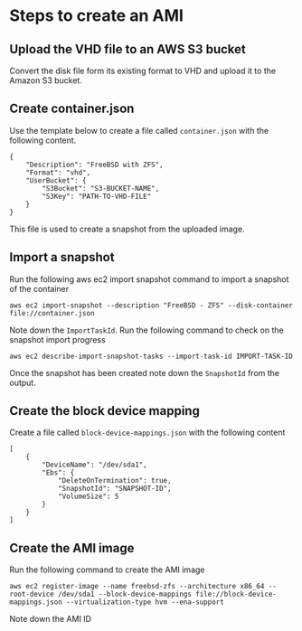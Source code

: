 # Steps to create an AMI

## Upload the VHD file to an AWS S3 bucket
Convert the disk file form its existing format to VHD and upload it to the Amazon S3 bucket.

## Create container.json
Use the template below to create a file called `container.json` with the following content.
```
{
    "Description": "FreeBSD with ZFS",
    "Format": "vhd",
    "UserBucket": {
        "S3Bucket": "S3-BUCKET-NAME",
        "S3Key": "PATH-TO-VHD-FILE"
    }
}
```
This file is used to create a snapshot from the uploaded image.

## Import a snapshot
Run the following aws ec2 import snapshot command to import a snapshot of the container
```
aws ec2 import-snapshot --description "FreeBSD - ZFS" --disk-container file://container.json
```
Note down the `ImportTaskId`.
Run the following command to check on the snapshot import progress
```
aws ec2 describe-import-snapshot-tasks --import-task-id IMPORT-TASK-ID
```
Once the snapshot has been created note down the `SnapshotId` from the output.
## Create the block device mapping
Create a file called `block-device-mappings.json` with the following content
```
[
    {
        "DeviceName": "/dev/sda1",
        "Ebs": {
            "DeleteOnTermination": true,
            "SnapshotId": "SNAPSHOT-ID",
            "VolumeSize": 5
        }
    }
]
```

## Create the AMI image
Run the following command to create the AMI image
```
aws ec2 register-image --name freebsd-zfs --architecture x86_64 --root-device /dev/sda1 --block-device-mappings file://block-device-mappings.json --virtualization-type hvm --ena-support
```
Note down the AMI ID

